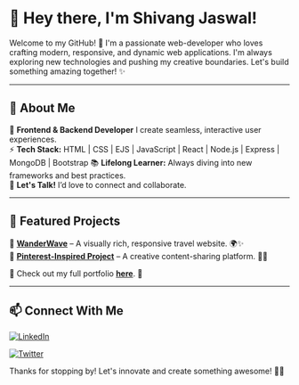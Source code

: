 # 👋 Hey there, I'm Shivang Jaswal!

Welcome to my GitHub! 🚀 I'm a passionate web-developer who loves crafting modern, responsive, and dynamic web applications. I'm always exploring new technologies and pushing my creative boundaries. Let's build something amazing together! ✨

---

## 🚀 About Me
🎨 **Frontend & Backend Developer** I create seamless, interactive user experiences.  
⚡ **Tech Stack:** HTML | CSS | EJS | JavaScript | React | Node.js | Express | MongoDB | Bootstrap
📚 **Lifelong Learner:** Always diving into new frameworks and best practices.  
💬 **Let's Talk!** I’d love to connect and collaborate.  

---

## 📌 Featured Projects
🔹 **[WanderWave](https://github.com/yourusername/wanderwave)** – A visually rich, responsive travel website. 🌍✨  
🔹 **[Pinterest-Inspired Project](https://github.com/yourusername/pinterest-clone)** – A creative content-sharing platform. 🎨📌  

📍 Check out my full portfolio **[here](https://yourportfolio.com)**. 🚀

---

## 📫 Connect With Me
[![LinkedIn](https://img.shields.io/badge/LinkedIn-Profile-blue?logo=linkedin)](https://linkedin.com/in/shivang-jaswal-b3bb2b346/)

[![Twitter](https://img.shields.io/badge/Twitter-Connect-blue?logo=twitter)](https://twitter.com/JaswalShivang)

Thanks for stopping by! Let's innovate and create something awesome! 🚀😃

